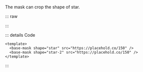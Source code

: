 The mask can crop the shape of star.

::: raw

<ClientOnly>
  <MaskStar />
</ClientOnly>

:::

::: details Code

```vue
<template>
  <base-mask shape="star" src="https://placehold.co/150" />
  <base-mask shape="star-2" src="https://placehold.co/150" />
</template>
```

:::
